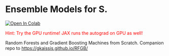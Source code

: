 # Ensemble Models for S.

[![Open In Colab](https://colab.research.google.com/assets/colab-badge.svg)](https://colab.research.google.com/github/gkaissis/RFGB/blob/master/RFGB.ipynb)

<span style="color:red">Hint: Try the GPU runtime! JAX runs the autograd on GPU as well!</span>

Random Forests and Gradient Boosting Machines from Scratch. Companion repo to https://gkaissis.github.io/RFGB/
